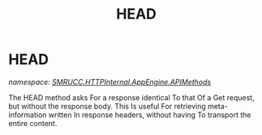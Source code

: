 ﻿---
title: HEAD
---

# HEAD
_namespace: [SMRUCC.HTTPInternal.AppEngine.APIMethods](N-SMRUCC.HTTPInternal.AppEngine.APIMethods.html)_

The HEAD method asks For a response identical To that Of a Get request, but without the response body. 
 This Is useful For retrieving meta-information written In response headers, without having To transport the entire content.




